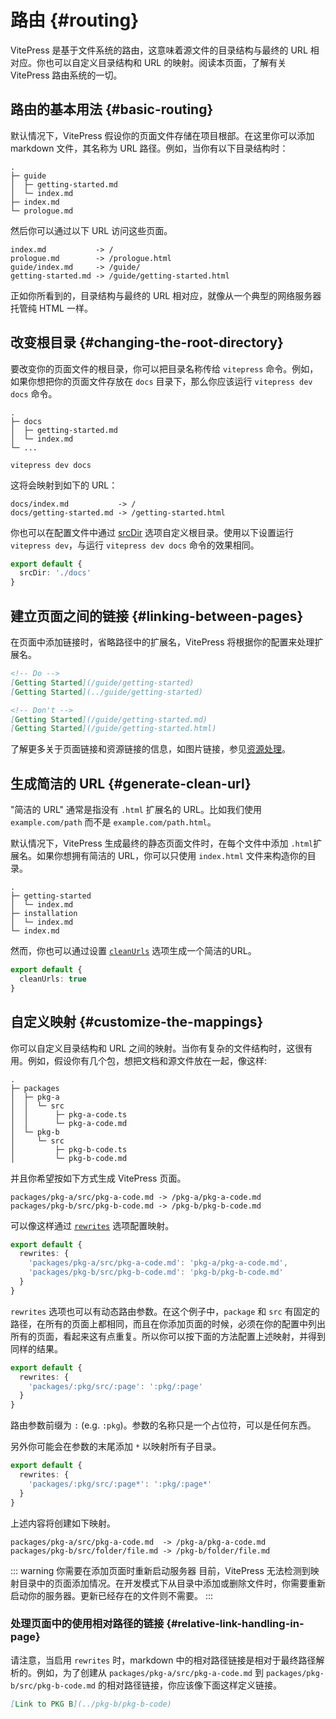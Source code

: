 # 路由 {#routing}

VitePress 是基于文件系统的路由，这意味着源文件的目录结构与最终的 URL 相对应。你也可以自定义目录结构和 URL 的映射。阅读本页面，了解有关 VitePress 路由系统的一切。

## 路由的基本用法 {#basic-routing}

默认情况下，VitePress 假设你的页面文件存储在项目根部。在这里你可以添加 markdown 文件，其名称为 URL 路径。例如，当你有以下目录结构时：

```
.
├─ guide
│  ├─ getting-started.md
│  └─ index.md
├─ index.md
└─ prologue.md
```

然后你可以通过以下 URL 访问这些页面。

```
index.md           -> /
prologue.md        -> /prologue.html
guide/index.md     -> /guide/
getting-started.md -> /guide/getting-started.html
```

正如你所看到的，目录结构与最终的 URL 相对应，就像从一个典型的网络服务器托管纯 HTML 一样。

## 改变根目录 {#changing-the-root-directory}

要改变你的页面文件的根目录，你可以把目录名称传给 `vitepress` 命令。例如，如果你想把你的页面文件存放在 `docs` 目录下，那么你应该运行 `vitepress dev docs` 命令。

```
.
├─ docs
│  ├─ getting-started.md
│  └─ index.md
└─ ...
```

```
vitepress dev docs
```

这将会映射到如下的 URL：

```
docs/index.md           -> /
docs/getting-started.md -> /getting-started.html
```

你也可以在配置文件中通过 [srcDir](/config/app-config#srcdir) 选项自定义根目录。使用以下设置运行 `vitepress dev`，与运行 `vitepress dev docs` 命令的效果相同。

```ts
export default {
  srcDir: './docs'
}
```

## 建立页面之间的链接 {#linking-between-pages}

在页面中添加链接时，省略路径中的扩展名，VitePress 将根据你的配置来处理扩展名。

```md
<!-- Do -->
[Getting Started](/guide/getting-started)
[Getting Started](../guide/getting-started)

<!-- Don't -->
[Getting Started](/guide/getting-started.md)
[Getting Started](/guide/getting-started.html)
```

了解更多关于页面链接和资源链接的信息，如图片链接，参见[资源处理](asset-handling)。

## 生成简洁的 URL {#generate-clean-url}

 "简洁的 URL" 通常是指没有 `.html` 扩展名的 URL。比如我们使用 `example.com/path` 而不是 `example.com/path.html`。

默认情况下，VitePress 生成最终的静态页面文件时，在每个文件中添加 `.html`扩展名。如果你想拥有简洁的 URL，你可以只使用 `index.html` 文件来构造你的目录。

```
.
├─ getting-started
│  └─ index.md
├─ installation
│  └─ index.md
└─ index.md
```

然而，你也可以通过设置 [`cleanUrls`](/config/app-config#cleanurls) 选项生成一个简洁的URL。

```ts
export default {
  cleanUrls: true
}
```

## 自定义映射 {#customize-the-mappings}

你可以自定义目录结构和 URL 之间的映射。当你有复杂的文件结构时，这很有用。例如，假设你有几个包，想把文档和源文件放在一起，像这样:

```
.
├─ packages
│  ├─ pkg-a
│  │  └─ src
│  │      ├─ pkg-a-code.ts
│  │      └─ pkg-a-code.md
│  └─ pkg-b
│     └─ src
│         ├─ pkg-b-code.ts
│         └─ pkg-b-code.md
```

并且你希望按如下方式生成 VitePress 页面。

```
packages/pkg-a/src/pkg-a-code.md -> /pkg-a/pkg-a-code.md
packages/pkg-b/src/pkg-b-code.md -> /pkg-b/pkg-b-code.md
```

可以像这样通过 [`rewrites`](/config/app-config#rewrites) 选项配置映射。

```ts
export default {
  rewrites: {
    'packages/pkg-a/src/pkg-a-code.md': 'pkg-a/pkg-a-code.md',
    'packages/pkg-b/src/pkg-b-code.md': 'pkg-b/pkg-b-code.md'
  }
}
```

 `rewrites` 选项也可以有动态路由参数。在这个例子中，`package` 和 `src` 有固定的路径，在所有的页面上都相同，而且在你添加页面的时候，必须在你的配置中列出所有的页面，看起来这有点重复。所以你可以按下面的方法配置上述映射，并得到同样的结果。

```ts
export default {
  rewrites: {
    'packages/:pkg/src/:page': ':pkg/:page'
  }
}
```

路由参数前缀为 `:` (e.g. `:pkg`)。参数的名称只是一个占位符，可以是任何东西。

另外你可能会在参数的末尾添加 `*` 以映射所有子目录。

```ts
export default {
  rewrites: {
    'packages/:pkg/src/:page*': ':pkg/:page*'
  }
}
```

上述内容将创建如下映射。

```
packages/pkg-a/src/pkg-a-code.md  -> /pkg-a/pkg-a-code.md
packages/pkg-b/src/folder/file.md -> /pkg-b/folder/file.md
```

::: warning 你需要在添加页面时重新启动服务器
目前，VitePress 无法检测到映射目录中的页面添加情况。在开发模式下从目录中添加或删除文件时，你需要重新启动你的服务器。更新已经存在的文件则不需要。
:::

### 处理页面中的使用相对路径的链接 {#relative-link-handling-in-page}

请注意，当启用 `rewrites` 时，markdown 中的相对路径链接是相对于最终路径解析的。例如，为了创建从 `packages/pkg-a/src/pkg-a-code.md` 到 `packages/pkg-b/src/pkg-b-code.md` 的相对路径链接，你应该像下面这样定义链接。

```md
[Link to PKG B](../pkg-b/pkg-b-code)
```